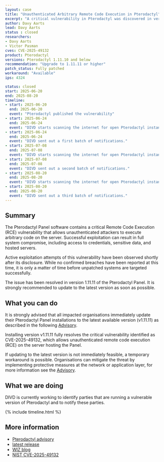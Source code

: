```yaml
---
layout: case
title: "Unauthenticated Arbitrary Remote Code Execution in Pterodactyl"
excerpt: "A critical vulnerability in Pterodactyl was discovered in versions below 1.11.11 that allows unauthenticated user preform remote code execution"
author: Davy Aarts
lead: Davy Aarts
status : closed
researchers:
- Davy Aarts
- Victor Pasman
cves: CVE-2025-49132
product: Pterodactyl
versions: Pterodactyl 1.11.10 and below 
recommendation: "Upgrade to 1.11.11 or higher"
patch_status: Fully patched
workaround: "Available"
ips: 4324

status: closed
start: 2025-06-20
end: 2025-08-20
timeline:
- start: 2025-06-20
  end: 2025-06-20
  event: "Pterodactyl published the vulnerability"
- start: 2025-06-24
  end: 2025-06-24
  event: "DIVD starts scanning the internet for open Pterodactyl instances."
- start: 2025-06-24
  end: 2025-06-24
  event: "DIVD sent out a first batch of notifications."
- start: 2025-07-08
  end: 2025-07-08
  event: "DIVD starts scanning the internet for open Pterodactyl instances for second time."
- start: 2025-07-08
  end: 2025-07-08
  event: "DIVD sent out a second batch of notifications."
- start: 2025-08-20
  end: 2025-08-20
  event: "DIVD starts scanning the internet for open Pterodactyl instances for third time."
- start: 2025-08-20
  end: 2025-08-20
  event: "DIVD sent out a third batch of notifications."
---
```

## Summary

The Pterodactyl Panel software contains a critical Remote Code Execution (RCE) vulnerability that allows unauthenticated attackers to execute arbitrary code on the server. Successful exploitation can result in full system compromise, including access to credentials, sensitive data, and hosted servers.

Active exploitation attempts of this vulnerability have been observed shortly after its disclosure. While no confirmed breaches have been reported at this time, it is only a matter of time before unpatched systems are targeted successfully.

The issue has been resolved in version 1.11.11 of the Pterodactyl Panel. It is strongly recommended to update to the latest version as soon as possible.


## What you can do

It is strongly advised that all impacted organisations immediately update their Pterodactyl Panel installations to the latest available version (v1.11.11) as described in the following [Advisory](https://github.com/pterodactyl/panel/security/advisories/GHSA-24wv-6c99-f843).

Installing version v1.11.11 fully resolves the critical vulnerability identified as CVE-2025-49132, which allows unauthenticated remote code execution (RCE) on the server hosting the Panel.

If updating to the latest version is not immediately feasible, a temporary workaround is possible. Organisations can mitigate the threat by implementing protective measures at the network or application layer, for more information see the [Advisory](https://github.com/pterodactyl/panel/security/advisories/GHSA-24wv-6c99-f843).


## What we are doing

DIVD is currently working to identify parties that are running a vulnerable version of Pterodactyl and to notify these parties.

{% include timeline.html %}

## More information
* [Pterodactyl advisory](https://github.com/pterodactyl/panel/security/advisories/GHSA-24wv-6c99-f843)
* [latest release](https://github.com/pterodactyl/panel/releases)
* [WIZ blog](https://www.wiz.io/vulnerability-database/cve/cve-2025-49132)
* [NIST CVE-2025-49132](https://nvd.nist.gov/vuln/detail/cve-2025-49132)
